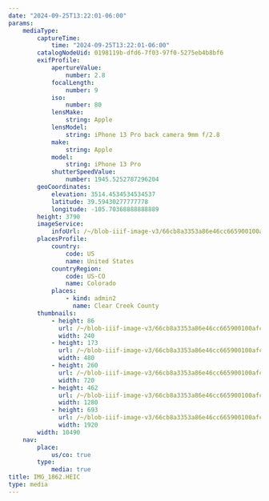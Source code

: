 ```yaml
---
date: "2024-09-25T13:22:01-06:00"
params:
    mediaType:
        captureTime:
            time: "2024-09-25T13:22:01-06:00"
        catalogNodeUid: 0198119b-dfd6-7f03-97f0-5275eb4b8bf6
        exifProfile:
            apertureValue:
                number: 2.8
            focalLength:
                number: 9
            iso:
                number: 80
            lensMake:
                string: Apple
            lensModel:
                string: iPhone 13 Pro back camera 9mm f/2.8
            make:
                string: Apple
            model:
                string: iPhone 13 Pro
            shutterSpeedValue:
                number: 1945.5252787296204
        geoCoordinates:
            elevation: 3514.4534534534537
            latitude: 39.59430277777778
            longitude: -105.70368888888889
        height: 3790
        imageService:
            infoUrl: /~/blob-iiif-image-v3/66cb8a3353a86e46cc665900100afc54f225ab0e785c0e6a57fe828b6af955a3/info.json
        placesProfile:
            country:
                code: US
                name: United States
            countryRegion:
                code: US-CO
                name: Colorado
            places:
                - kind: admin2
                  name: Clear Creek County
        thumbnails:
            - height: 86
              url: /~/blob-iiif-image-v3/66cb8a3353a86e46cc665900100afc54f225ab0e785c0e6a57fe828b6af955a3/full/240%2C86/0/default.jpg
              width: 240
            - height: 173
              url: /~/blob-iiif-image-v3/66cb8a3353a86e46cc665900100afc54f225ab0e785c0e6a57fe828b6af955a3/full/480%2C173/0/default.jpg
              width: 480
            - height: 260
              url: /~/blob-iiif-image-v3/66cb8a3353a86e46cc665900100afc54f225ab0e785c0e6a57fe828b6af955a3/full/720%2C260/0/default.jpg
              width: 720
            - height: 462
              url: /~/blob-iiif-image-v3/66cb8a3353a86e46cc665900100afc54f225ab0e785c0e6a57fe828b6af955a3/full/1280%2C462/0/default.jpg
              width: 1280
            - height: 693
              url: /~/blob-iiif-image-v3/66cb8a3353a86e46cc665900100afc54f225ab0e785c0e6a57fe828b6af955a3/full/1920%2C693/0/default.jpg
              width: 1920
        width: 10490
    nav:
        place:
            us/co: true
        type:
            media: true
title: IMG_1862.HEIC
type: media
---
```

